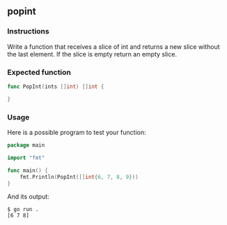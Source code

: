 ## popint

### Instructions

Write a function that receives a slice of int and returns a new slice without the last element. If the slice is empty return an empty slice.

### Expected function

```go
func PopInt(ints []int) []int {

}
```

### Usage

Here is a possible program to test your function:

```go
package main

import "fmt"

func main() {
	fmt.Println(PopInt([]int{6, 7, 8, 9}))
}
```

And its output:

```console
$ go run .
[6 7 8]
```